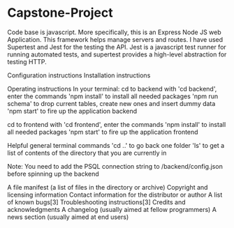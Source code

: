 # Capstone-Project

Code base is javascript. More specifically, this is an Express Node JS web Application. This framework helps manage servers and routes.
I have used Supertest and Jest for the testing the API. Jest is a javascript test runner for running automated tests, and supertest provides a high-level abstraction for testing HTTP.

Configuration instructions
Installation instructions

Operating instructions
In your terminal:
cd to backend with 'cd backend', enter the commands 
'npm install' to install all needed packages
'npm run schema' to drop current tables, create new ones and insert dummy data
'npm start' to fire up the application backend

cd to frontend with 'cd frontend', enter the commands 
'npm install' to install all needed packages
'npm start' to fire up the application frontend

Helpful general terminal commands
'cd ..' to go back one folder
'ls' to get a list of contents of the directory that you are currently in

Note: You need to add the PSQL connection string to /backend/config.json before spinning up the backend

A file manifest (a list of files in the directory or archive)
Copyright and licensing information
Contact information for the distributor or author
A list of known bugs[3]
Troubleshooting instructions[3]
Credits and acknowledgments
A changelog (usually aimed at fellow programmers)
A news section (usually aimed at end users)